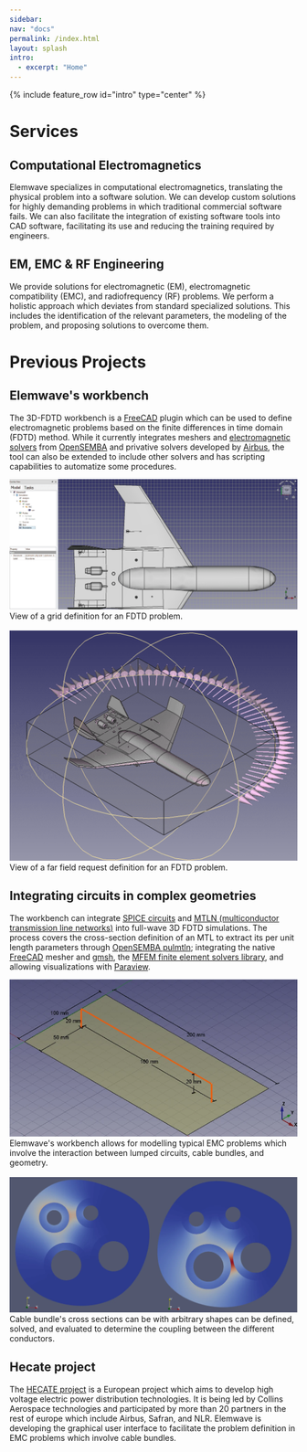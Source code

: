 ```yaml
---
sidebar:
nav: "docs"
permalink: /index.html
layout: splash
intro:
  - excerpt: "Home"
---
```


{% include feature_row id="intro" type="center" %}
<div class="feature__wrapper">
  <h1 class="subtitle">Services</h1>
  <div class="content-container">
    <h2> Computational Electromagnetics </h2>
    <p> Elemwave specializes in computational electromagnetics, translating the physical problem into a software solution. We can develop custom solutions for highly demanding problems in which traditional commercial software fails. We can also facilitate the integration of existing software tools into CAD software, facilitating its use and reducing the training required by engineers.</p>
  </div>
  <div class="content-container">
    <h2> EM, EMC & RF Engineering </h2>
    <p> We provide solutions for electromagnetic (EM), electromagnetic compatibility (EMC), and radiofrequency (RF) problems. We perform a holistic approach which deviates from standard specialized solutions. This includes the identification of the relevant parameters, the modeling of the problem, and proposing solutions to overcome them.</p>
  </div>
  <h1 class="subtitle">Previous Projects</h1>
  <div class="content-container">
    <h2 name="project1">Elemwave's workbench</h2>
    <p class="text">The 3D-FDTD workbench is a <a href="https://www.freecad.org/" target="_blank">FreeCAD</a> plugin which can be used to define electromagnetic problems based on the finite differences in time domain (FDTD) method.
    While it currently integrates meshers and <a href="https://github.com/opensemba/fdtd" target="_blank">electromagnetic solvers</a> from <a href="https://github.com/opensemba" target="_blank">OpenSEMBA</a> and privative solvers developed by <a href="https://www.airbus.com/en" target="_blank">Airbus</a>, the tool can also be extended to include other solvers and has scripting capabilities to automatize some procedures.
    </p>
    <div class="">
        <img class="img-pr" src="assets/images/grid.webp" alt="Elemwave workbench grid definition"/>
        <br>
        <div class="img-cap"> View of a grid definition for an FDTD problem.</div>
        <br>
        <img class="img-pr" src="assets/images/farfield.webp" alt="Elemwave workbench far field definition"/>
        <br>
        <div class="img-cap"> View of a far field request definition for an FDTD problem.</div>
    </div>
  </div>
    <div class="content-container">
    <h2 name="project1">Integrating circuits in complex geometries</h2>
    <p class="text"> The workbench can integrate <a href="https://en.wikipedia.org/wiki/SPICE" target="_blank">SPICE circuits</a> and <a href="https://github.com/OpenSEMBA/mtln" target="_blank"> MTLN (multiconductor transmission line networks)</a> into full-wave 3D FDTD simulations.
    The process covers the cross-section definition of an MTL to extract its per unit length parameters through <a href="https://github.com/OpenSEMBA/pulmtln" target="_blank">OpenSEMBA pulmtln</a>; integrating the native <a href="https://www.freecad.org/" target="_blank">FreeCAD</a> mesher and <a href="https://gmsh.info/" target="_blank">gmsh</a>, the <a href="https://mfem.org/" target="_blank">MFEM finite element solvers library</a>, and allowing visualizations with <a href="https://www.paraview.org/" target="_blank">Paraview</a>.
    </p>
    <div class="">
        <img class="img-pr" src="assets/images/towel-hanger.webp" alt="Elemwave's workbench EMC problem definition."/>
        <br>
        <div class="img-cap">Elemwave's workbench allows for modelling typical EMC problems which involve the interaction between lumped circuits, cable bundles, and geometry.</div>
        <br>
        <img class="img-pr" src="assets/images/pulmtln.webp" alt="Cable cross-section definition"/> 
        <br>
        <div class="img-cap"> Cable bundle's cross sections can be with arbitrary shapes can be defined, solved, and evaluated to determine the coupling between the different conductors.</div>
    </div>
  </div>
  <div class="content-container">
    <h2 name="project2">Hecate project</h2>
    <p class="text">The <a href="https://hecate-project.eu" target="_blank">HECATE project</a> is a European project which aims to develop high voltage electric power distribution technologies. It is being led by Collins Aerospace technologies and participated by more than 20 partners in the rest of europe which include Airbus, Safran, and NLR.
    Elemwave is developing the graphical user interface to facilitate the problem definition in EMC problems which involve cable bundles.</p>
  </div>
</div>